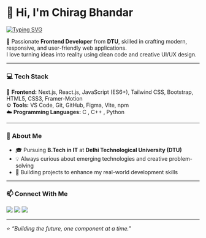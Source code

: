 
# 👋 Hi, I'm Chirag Bhandar  
[![Typing SVG](https://readme-typing-svg.herokuapp.com?size=24&color=00BFFF&lines=Frontend+Developer;React+%2B+Tailwind+Enthusiast;Building+Modern+Web+UIs)](https://git.io/typing-svg)


🚀 Passionate **Frontend Developer** from **DTU**, skilled in crafting modern, responsive, and user-friendly web applications.  
I love turning ideas into reality using clean code and creative UI/UX design.  

---

### 💻 Tech Stack
🧩 **Frontend:** Next.js, React.js, JavaScript (ES6+), Tailwind CSS, Bootstrap, HTML5, CSS3, Framer-Motion  
⚙️ **Tools:** VS Code, Git, GitHub, Figma, Vite, npm  
☁️ **Programming Languages:** C , C++ , Python  

---

### 🧠 About Me
- 🎓 Pursuing **B.Tech in IT** at **Delhi Technological University (DTU)**
- 💡 Always curious about emerging technologies and creative problem-solving  
- 💼 Building projects to enhance my real-world development skills  

---

### 📫 Connect With Me  
<p align="left">
  <a href="mailto:chirag0space@gmail.com"><img src="https://img.shields.io/badge/Email-%23EA4335.svg?&style=for-the-badge&logo=gmail&logoColor=white" /></a>
  <a href="[https://www.linkedin.com/in/chiragbhadar](https://www.linkedin.com/in/chirag-bhandar)"><img src="https://img.shields.io/badge/LinkedIn-%230A66C2.svg?&style=for-the-badge&logo=linkedin&logoColor=white" /></a>
  <a href="https://github.com/ChiragBhandar"><img src="https://img.shields.io/badge/Github-%23FF7139.svg?&style=for-the-badge&logo=firefox&logoColor=white" /></a>
</p>

---

⭐️ *“Building the future, one component at a time.”*
